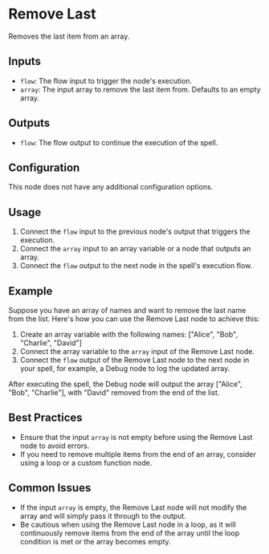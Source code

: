 # Remove Last

Removes the last item from an array.

## Inputs

- `flow`: The flow input to trigger the node's execution.
- `array`: The input array to remove the last item from. Defaults to an empty array.

## Outputs

- `flow`: The flow output to continue the execution of the spell.

## Configuration

This node does not have any additional configuration options.

## Usage

1. Connect the `flow` input to the previous node's output that triggers the execution.
2. Connect the `array` input to an array variable or a node that outputs an array.
3. Connect the `flow` output to the next node in the spell's execution flow.

## Example

Suppose you have an array of names and want to remove the last name from the list. Here's how you can use the Remove Last node to achieve this:

1. Create an array variable with the following names: ["Alice", "Bob", "Charlie", "David"]
2. Connect the array variable to the `array` input of the Remove Last node.
3. Connect the `flow` output of the Remove Last node to the next node in your spell, for example, a Debug node to log the updated array.

After executing the spell, the Debug node will output the array ["Alice", "Bob", "Charlie"], with "David" removed from the end of the list.

## Best Practices

- Ensure that the input `array` is not empty before using the Remove Last node to avoid errors.
- If you need to remove multiple items from the end of an array, consider using a loop or a custom function node.

## Common Issues

- If the input `array` is empty, the Remove Last node will not modify the array and will simply pass it through to the output.
- Be cautious when using the Remove Last node in a loop, as it will continuously remove items from the end of the array until the loop condition is met or the array becomes empty.